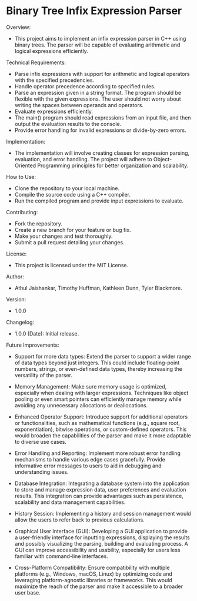 # Binary Tree Infix Expression Parser

Overview:
- This project aims to implement an infix expression parser in C++ using binary trees. The parser will be capable of evaluating arithmetic and logical expressions efficiently.

Technical Requirements:
- Parse infix expressions with support for arithmetic and logical operators with the specified precedencies.
- Handle operator precedence according to specified rules.
- Parse an expression given in a string format. The program should be flexible with the given expressions. The user should not worry about writing the spaces between operands and operators.
- Evaluate expressions efficiently.
- The main() program should read expressions from an input file, and then output the evaluation results to the console.
- Provide error handling for invalid expressions or divide-by-zero errors.

Implementation:
- The implementation will involve creating classes for expression parsing, evaluation, and error handling. The project will adhere to Object-Oriented Programming principles for better organization and scalability.

How to Use:
- Clone the repository to your local machine.
- Compile the source code using a C++ compiler.
- Run the compiled program and provide input expressions to evaluate.

Contributing:
- Fork the repository.
- Create a new branch for your feature or bug fix.
- Make your changes and test thoroughly.
- Submit a pull request detailing your changes.

License:
- This project is licensed under the MIT License.

Author:
- Athul Jaishankar, Timothy Huffman, Kathleen Dunn, Tyler Blackmore.

Version:
- 1.0.0

Changelog:
- 1.0.0 (Date): Initial release.

Future Improvements:
- Support for more data types:
  Extend the parser to support a wider range of data types beyond just integers. This could include floating-point numbers, strings, or even-defined data types, thereby increasing the versatility of the parser.
 
- Memory Management:
  Make sure memory usage is optimized, especially when dealing with larger expressions. Techniques like object pooling or even smart pointers can efficiently manage memory while avoiding any unnecessary 
  allocations or deallocations.

-	Enhanced Operator Support:
  Introduce support for additional operators or functionalities, such as mathematical functions (e.g., square root, exponentiation), bitwise operations, or custom-defined operators. This would broaden the 
  capabilities of the parser and make it more adaptable to diverse use cases.

- Error Handling and Reporting:
  Implement more robust error handling mechanisms to handle various edge cases gracefully. Provide informative error messages to users to aid in debugging and understanding issues.

- Database Integration:
  Integrating a database system into the application to store and manage expression data, user preferences and evaluation results. This integration can provide advantages such as persistence, scalability and data 
  management capabilities.

- History Session: 
  Implementing a history and session management would allow the users to refer back to previous calculations.

- Graphical User Interface (GUI): 
  Developing a GUI application to provide a user-friendly interface for inputting expressions, displaying the results and possibly visualizing the parsing, building and evaluating process. A GUI can improve 
  accessibility and usability, especially for users less familiar with command-line interfaces.

- Cross-Platform Compatibility: 
  Ensure compatibility with multiple platforms (e.g., Windows, macOS, Linux) by optimizing code and leveraging platform-agnostic libraries or frameworks. This would maximize the reach of the parser and make it 
  accessible to a broader user base.


